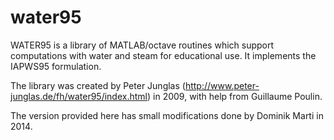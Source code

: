 water95
=======

WATER95 is a library of MATLAB/octave routines which support computations with water and steam for educational use. It implements the IAPWS95 formulation.

The library was created by Peter Junglas (http://www.peter-junglas.de/fh/water95/index.html) in 2009, with help from Guillaume Poulin.

The version provided here has small modifications done by Dominik Marti in 2014.